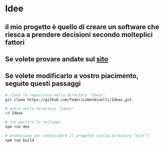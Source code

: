 # Idee

## il mio progetto è quello di creare un software che riesca a prendere decisioni secondo molteplici fattori



## Se volete provare andate sul [sito](https://fede.didosystem.ch/Idee)



## Se volete modificarlo a vostro piacimento, seguite questi passaggi

```bash
# clona la repository nella directory "Ideas" 
git clone https://github.com/federicobendinelli/Ideas.git

# entra nella directory "Ideas" 
cd Ideas

# fai partire lo sviluppo
npm run dev

# produzione per condividere il progetto (nella directory "dist")
npm run build
```

